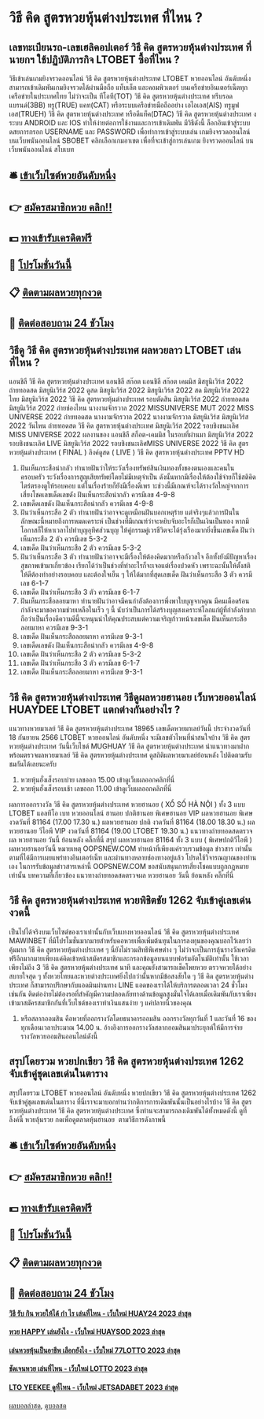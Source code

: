 # วิธี คิด สูตรหวยหุ้นต่างประเทศ ที่ไหน ?
## เลขทะเบียนรถ-เลขเฮลิคอปเตอร์ วิธี คิด สูตรหวยหุ้นต่างประเทศ ที่นายกฯ ใช้ปฏิบัติภารกิจ LTOBET ซื้อที่ไหน ?
วิธีเข้าเล่นเกมยิงจรวดออนไลน์ วิธี คิด สูตรหวยหุ้นต่างประเทศ LTOBET หวยออนไลน์ อันดับหนึ่ง สามารถเข้าเดิมพันเกมยิงจรวดได้ผ่านมือถือ แท็บเล็ต และคอมพิวเตอร์ บนเครือข่ายอินเตอร์เน็ตทุกเครือข่ายในประเทศไทย ไม่ว่าจะเป็น ทีโอที(TOT) วิธี คิด สูตรหวยหุ้นต่างประเทศ ทรีบรอดแบรนด์(3BB) ทรู(TRUE) แคท(CAT) หรือระบบเครือข่ายมือถืออย่าง เอไอเอส(AIS) ทรูมูฟเอส(TRUEH) วิธี คิด สูตรหวยหุ้นต่างประเทศ หรือดีแท็ค(DTAC) วิธี คิด สูตรหวยหุ้นต่างประเทศ งระบบ ANDROID และ IOS ทำให้ง่ายต่อการใช้งานและการเข้าเดิมพัน มีวิธีดังนี้
ล็อกอินเข้าสู่ระบบ ดสยการกรอก USERNAME และ PASSWORD เพื่อทำการเข้าสู่ระบบเล่น เกมยิงจรวดออนไลน์ บนเว็บพนันออนไลน์ SBOBET
คลิกเลือกเกมอาเขต เพื่อที่จะเข้าสู่การเล่นเกม ยิงจรวดออนไลน์ บนเว็บพนันออนไลน์ สโบเบท

## 🛎 [เข้าเว็บไซต์หวยอันดับหนึ่ง](https://bit.ly/3BG5bNw)
## 👉 [สมัครสมาชิกหวย คลิก!!](https://bit.ly/3BG5bNw)
## 💵 [ทางเข้ารับเครดิตฟรี](https://bit.ly/3C3mvgS)
## 👑 [โปรโมชั่นวันนี้](https://bit.ly/3C3mvgS)
## 📋 [ติดตามผลหวยทุกงวด](https://bit.ly/3C3mvgS)
## 📱 [ติดต่อสอบถาม 24 ชัวโมง](https://bit.ly/3C3mvgS)

## วิธีดู วิธี คิด สูตรหวยหุ้นต่างประเทศ ผลหวยลาว LTOBET เล่นที่ไหน ?
แอนชิลี วิธี คิด สูตรหวยหุ้นต่างประเทศ แอนชิลี สก๊อต แอนชิลี สก๊อต เคมมิส มิสยูนิเวิร์ส 2022 ถ่ายทอดสด มิสยูนิเวิร์ส 2022 ดูสด มิสยูนิเวิร์ส 2022 มิสยูนิเวิร์ส 2022 สด มิสยูนิเวิร์ส 2022 ไทย มิสยูนิเวิร์ส 2022 วิธี คิด สูตรหวยหุ้นต่างประเทศ รอบตัดสิน มิสยูนิเวิร์ส 2022 ถ่ายทอดสด มิสยูนิเวิร์ส 2022 ถ่ายช่องไหน นางงามจักรวาล 2022 MISSUNIVERSE MUT 2022 MISS UNIVERSE 2022 ถ่ายทอดสด นางงามจักรวาล 2022 นางงามจักรวาล มิสยูนิเวิร์ส มิสยูนิเวิร์ส 2022 วันไหน
ถ่ายทอดสด วิธี คิด สูตรหวยหุ้นต่างประเทศ มิสยูนิเวิร์ส 2022 รอบชิงชนะเลิศ
MISS UNIVERSE 2022 ผลงานของ แอนชิลี สก็อต-เคมมิส ในรอบที่ผ่านมา
มิสยูนิเวิร์ส 2022 รอบชิงชนะเลิศ
LIVE มิสยูนิเวิร์ส 2022 รอบชิงชนะเลิศMISS UNIVERSE 2022 วิธี คิด สูตรหวยหุ้นต่างประเทศ ( FINAL )
ลิงค์ดูสด ( LIVE )
 วิธี คิด สูตรหวยหุ้นต่างประเทศ PPTV HD 
1. ฝันเห็นกระสือน่ากลัว ทำนายฝันว่าให้ระวังเรื่องทรัพย์สินเงินทองทั้งของตนเองและคนในครอบครัว ระวังเรื่องการสูญเสียทรัพย์โดยไม่มีเหตุจำเป็น ดังนั้นหากมีเรื่องให้ต้องใช้จ่ายก็ใช้สติคิดไตร่ตรองดูให้รอบคอบ แต่ในเรื่องร้ายก็ยังมีเรื่องดีเพร าะช่วงนี้มีเกณฑ์จะได้รางวัลใหญ่จากการเสี่ยงโชคเลขเด็ดเลขดัง ฝันเห็นกระสือน่ากลัว ควรมีเลข 4-9-8
2. เลขเด็ดเลขดัง ฝันเห็นกระสือน่ากลัว ควรมีเลข 4-9-8
3. ฝันว่าเห็นกระสือ 2 ตัว ทำนายฝันว่าอาจจะดูเหมือนฝันบอกเหตุร้าย แต่จริงๆแล้วการฝันในลักษณะนี้หมายถึงการหมดเคราะห์ เป็นช่วงที่มีเกณฑ์ว่าจะหยิบจับอะไรก็เป็นเงินเป็นทอง หากมีโอกาสก็ให้หาเวลาไปทำบุญอุทิศส่วนบุญ ให้คู่กรรมคู่เวรชีวิตจะได้รุ่งเรืองมากยิ่งขึ้นเลขเด็ด ฝันว่าเห็นกระสือ 2 ตัว ควรมีเลข 5-3-2
4. เลขเด็ด ฝันว่าเห็นกระสือ 2 ตัว ควรมีเลข 5-3-2
5. ฝันว่าเห็นกระสือ 3 ตัว ทำนายฝันว่าอาจจะมีเรื่องให้ต้องคิดมากหรือกังวลใจ อีกทั้งยังมีปัญหาเรื่องสุขภาพเข้ามาเกี่ยวข้อง เรียกได้ว่าเป็นช่วงที่ทำอะไรก็จะเจอแต่เรื่องปวดหัว เพราะฉะนั้นให้ตั้งสติให้ดีต้องทำอย่างรอบคอบ และต้องใจเย็น ๆ ให้ได้มากที่สุดเลขเด็ด ฝันว่าเห็นกระสือ 3 ตัว ควรมีเลข 6-1-7
6. เลขเด็ด ฝันว่าเห็นกระสือ 3 ตัว ควรมีเลข 6-1-7
7. ฝันเห็นกระสือลอยมาหา ทำนายฝันว่าอาจมีคนกำลังต้องการพึ่งพาใบบุญจากคุณ มีคนเดือดร้อนกำลังจะมาขอความช่วยเหลือในเร็ว ๆ นี้ นับว่าเป็นการได้สร้างบุญสงเคราะห์โลกแก่ผู้ที่กำลังลำบาก ถือว่าเป็นเรื่องดีความดีนี้จะหนุนนำให้คุณประสบแต่ความเจริญก้าวหน้าเลขเด็ด ฝันเห็นกระสือลอยมาหา ควรมีเลข 9-3-1
8. เลขเด็ด ฝันเห็นกระสือลอยมาหา ควรมีเลข 9-3-1
9. เลขเด็ดเลขดัง ฝันเห็นกระสือน่ากลัว ควรมีเลข 4-9-8
10. เลขเด็ด ฝันว่าเห็นกระสือ 2 ตัว ควรมีเลข 5-3-2
11. เลขเด็ด ฝันว่าเห็นกระสือ 3 ตัว ควรมีเลข 6-1-7
12. เลขเด็ด ฝันเห็นกระสือลอยมาหา ควรมีเลข 9-3-1

## วิธี คิด สูตรหวยหุ้นต่างประเทศ วิธีดูผลหวยฮานอย เว็บหวยออนไลน์ HUAYDEE LTOBET แตกต่างกันอย่างไร ?
แนวทางหวยมาเลย์ วิธี คิด สูตรหวยหุ้นต่างประเทศ 18965 เลขเด็ดหวยมาเลย์วันนี้ ประจำงวดวันที่ 18 กันยายน 2566 LTOBET หวยออนไลน์ อันดับหนึ่ง จะมีเลขตัวไหนที่น่าสนใจบ้าง วิธี คิด สูตรหวยหุ้นต่างประเทศ วันนี้เว็บไซต์ MUGHUAY วิธี คิด สูตรหวยหุ้นต่างประเทศ นำแนวทางมาฝากพร้อมตรวจผลหวยมาเลย์ วิธี คิด สูตรหวยหุ้นต่างประเทศ ดูสถิติผลหวยมาเลย์ย้อนหลัง ไปติดตามรับชมกันได้เลยนะครับ
1. หวยหุ้นฮั่งเส็งรอบบ่าย เลขออก 15.00 เข้าดูเว็บผลออกคลิกที่นี่
2. หวยหุ้นฮั่งเส็งรอบเช้า เลขออก 11.00 เข้าดูเว็บผลออกคลิกที่นี่

ผลการออกรางวัล วิธี คิด สูตรหวยหุ้นต่างประเทศ หวยฮานอย ( XỔ SỐ HÀ NỘI ) ทั้ง 3 แบบ LTOBET แอลทีโอ เบท หวยออนไลน์ ฮานอย ปกติฮานอย พิเศษฮานอย VIP
ผลหวยฮานอย พิเศษ งวดวันที่ 81164 (17.00 17.30 น.)
ผลหวยฮานอย ปกติ งวดวันที่ 81164 (18.00 18.30 น.)
ผลหวยฮานอย วีไอพี VIP งวดวันที่ 81164 (19.00 LTOBET 19.30 น.)
 แนวทางถ่ายทอดสดตรวจผล หวยฮานอย วันนี้ ย้อนหลัง คลิ๊กที่นี่ 
สรุป ผลหวยฮานอย 81164 ทั้ง 3 แบบ ( พิเศษปกติวีไอพี ) ผลหวยฮานอยวันนี้
หมายเหตุ OOPSNEW.COM ทำหน้าที่เพียงแค่รวบรวมข้อมูล ข่าวสาร เท่านั้น ตามที่ได้มีการเผยแพร่ทางอินเตอร์เน็ท และผ่านทางหลายช่องทางอยู่แล้ว โปรดใช้วิจารณญาณของท่านเอง ในการรับข้อมูลข่าวสารเหล่านี้ OOPSNEW.COM ขอสนับสนุนการเสี่ยงโชคแบบถูกกฎหมายเท่านั้น
บทความที่เกี่ยวข้อง
แนวทางถ่ายทอดสดตรวจผล หวยฮานอย วันนี้ ย้อนหลัง คลิ๊กที่นี่

## วิธี คิด สูตรหวยหุ้นต่างประเทศ หวยพิชิตชัย 1262 จับเข้าคู่เลขเด่นงวดนี้
เป็นไปได้จริงบนเว็บไซต์ของเราเท่านั้นกับเว็บแทงหวยออนไลน์ วิธี คิด สูตรหวยหุ้นต่างประเทศ MAWINBET ที่มีโปรโมชั่นมากมายสำหรับคอหวยเพื่อเพิ่มต้นทุนในการลงทุนของคุณบอกไว้เลยว่าคุ้มมาก วิธี คิด สูตรหวยหุ้นต่างประเทศ ๆ นี่ยังไม่รวมสิทธิพิเศษต่าง ๆ ไม่ว่าจะเป็นการลุ้นรางวัลเครดิตฟรีอีกมากมายเพียงแค่คิดเข้าหน้าสมัครสมาชิกและกรอกข้อมูลบนแบบฟอร์มอัตโนมัติเท่านั้น ใช้เวลาเพียงไม่ถึง 3 วิธี คิด สูตรหวยหุ้นต่างประเทศ นาที และคุณยังสามารถเช็คโพยหวย ตรวจหวยได้อย่างสบายใจสุด ๆ ทั้งหวยไทยและหวยต่างประเทศยิ่งไปกว่านั้นหากมีข้อสงสัยใด ๆ วิธี คิด สูตรหวยหุ้นต่างประเทศ ก็สามารถปรึกษากับแอดมินผ่านทาง LINE แอดของเราได้ให้บริการตลอดเวลา 24 ชั่วโมงเช่นกัน ติดต่อง่ายไม่ต้องรอที่สำคัญมีความปลอดภัยทางด้านข้อมูลสูงมั่นใจได้เลยเมื่อเดิมพันกับเราเพียงเข้ามาสมัครสมาชิกกันที่เว็บไซต์ของเราทำเงินแสนง่าย ๆ แค่ปลายนิ้วของคุณ
1. หรือสลากออมสิน คือหวยที่ออกรางวัลโดยธนาคารออมสิน ออกรางวัลทุกวันที่ 1 และวันที่ 16 ของทุกเดือนเวลาประมาณ 14.00 น. อ้างอิงการออกรางวัลสลากออมสินมาประยุกต์ให้มีการจ่ายรางวัลหวยออมสินออนไลน์ดังนี้

## สรุปโดยรวม หวยปกเขียว วิธี คิด สูตรหวยหุ้นต่างประเทศ 1262 จับเข้าคู่ชุดเลขเด่นในตาราง
สรุปโดยรวม LTOBET หวยออนไลน์ อันดับหนึ่ง หวยปกเขียว วิธี คิด สูตรหวยหุ้นต่างประเทศ 1262 จับเข้าคู่ชุดเลขเด่นในตาราง ที่นี่เราจะมาบอกท่านว่ากติการการเดิมพันนั้นเป็นอย่างไรบ้าง วิธี คิด สูตรหวยหุ้นต่างประเทศ วิธี คิด สูตรหวยหุ้นต่างประเทศ ซึ่งท่านจะสามารถลงเดิมพันได้ทั้งหมดดังนี้
ดูที่ลิ้งค์นี้ หวยลุ้นรวย กดเพื่อดูตลาดหุ้นฮานอย  ตามวิธีการดังภาพนี้

## 🛎 [เข้าเว็บไซต์หวยอันดับหนึ่ง](https://bit.ly/3BG5bNw)
## 👉 [สมัครสมาชิกหวย คลิก!!](https://bit.ly/3BG5bNw)
## 💵 [ทางเข้ารับเครดิตฟรี](https://bit.ly/3C3mvgS)
## 👑 [โปรโมชั่นวันนี้](https://bit.ly/3C3mvgS)
## 📋 [ติดตามผลหวยทุกงวด](https://bit.ly/3C3mvgS)
## 📱 [ติดต่อสอบถาม 24 ชัวโมง](https://bit.ly/3C3mvgS)

#### [วิธี รับ กิน หวยให้ได้ กํา ไร เล่นที่ไหน - เว็บใหม่ HUAY24 2023 ล่าสุด](https://atom.io/themes/วิธี%20รับ%20กิน%20หวยให้ได้%20กํา%20ไร%20เล่นที่ไหน%20-%20เว็บใหม่%20huay24%202023%20ล่าสุด)
#### [หวย HAPPY เล่นยังไง - เว็บใหม่ HUAYSOD 2023 ล่าสุด](https://atom.io/themes/หวย%20happy%20เล่นยังไง%20-%20เว็บใหม่%20huaysod%202023%20ล่าสุด)
#### [เล่นหวยหุ้นเป็นอาชีพ เลือกยังไง - เว็บใหม่ 77LOTTO 2023 ล่าสุด](https://atom.io/themes/เล่นหวยหุ้นเป็นอาชีพ%20เลือกยังไง%20-%20เว็บใหม่%2077lotto%202023%20ล่าสุด)
#### [ชัดเจนหวย เล่นที่ไหน - เว็บใหม่ LOTTO 2023 ล่าสุด](https://atom.io/themes/ชัดเจนหวย%20เล่นที่ไหน%20-%20เว็บใหม่%20lotto%202023%20ล่าสุด)
#### [LTO YEEKEE ดูที่ไหน - เว็บใหม่ JETSADABET 2023 ล่าสุด](https://atom.io/themes/lto%20yeekee%20ดูที่ไหน%20-%20เว็บใหม่%20jetsadabet%202023%20ล่าสุด)

[ผลบอลล่าสุด](https://siamsport.tv "ผลบอลล่าสุด"), [ดูบอลสด](https://siamsport.tv/ดูบอลสด "ดูบอลสด")